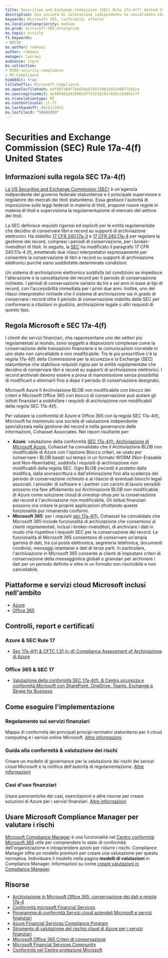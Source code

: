 ```yaml
---
title: Securities and Exchange Commission (SEC) Rule 17a-4(f) United States
description: Una società di valutazione indipendente ha convalidato che Azure e Office 365 possono aiutare le società finanziarie a soddisfare i requisiti di conservazione dei record e di archiviazione non modificabili della regola SEC 17a-4(f).
keywords: Microsoft 365, conformità, offerte
ms.localizationpriority: medium
ms.prod: microsoft-365-enterprise
ms.topic: article
f1.keywords:
- NOCSH
ms.author: robmazz
author: robmazz
manager: laurawi
audience: itpro
ms.collection:
- M365-security-compliance
- MS-Compliance
hideEdit: true
titleSuffix: Microsoft Compliance
ms.openlocfilehash: e4fd87384f7be620ab755f29031b52e8877582ce
ms.sourcegitcommit: 4c00fd65d418065d7f53216c91f455ccb3891c77
ms.translationtype: MT
ms.contentlocale: it-IT
ms.lasthandoff: 08/23/2021
ms.locfileid: "58482459"
---
```

# <a name="securities-and-exchange-commission-sec-rule-17a-4f-united-states"></a>Securities and Exchange Commission (SEC) Rule 17a-4(f) United States

## <a name="about-sec-rule-17a-4f"></a>Informazioni sulla regola SEC 17a-4(f)

[La US Securities and Exchange Commission (SEC)](https://www.sec.gov/) è un'agenzia indipendente del governo federale statunitense e il principale supervisore e regolatore dei mercati dei titoli statunitensi. Essa gestisce l'autorità di imposizione sulle leggi federali in materia di titoli, propone nuove regole in materia di titoli e supervisiona la regolamentazione di mercato del settore dei titoli.

La SEC definisce requisiti rigorosi ed espliciti per le entità regolamentate che decidno di conservare libri e record su supporti di archiviazione elettronici. Ha stabilito [17 CFR 240.17a-3](https://www.govinfo.gov/app/details/CFR-2012-title17-vol3/CFR-2012-title17-vol3-sec240-17a-3) e [17 CFR 240.17a-4](https://www.ecfr.gov/cgi-bin/text-idx?mc=true&node=pt17.4.240&rgn=div5#se17.4.240_117a_64) per regolare la gestione dei record, compresi i periodi di conservazione, per i broker-rivenditori di titoli. In seguito, la [SEC](https://www.sec.gov/rules/interp/34-47806.htm) ha modificato il paragrafo 17 CFR 240.17a-4 (f), emettendo due rilasci interpretativi espressamente per consentire la conservazione di libri e record su supporti di archiviazione elettronici purché siano soddisfatte determinate condizioni.

Un sistema di archiviazione elettronico soddisfa tali condizioni se impedisce l'alterazione o la cancellazione dei record per il periodo di conservazione richiesto. I periodi di conservazione variano da tre a sei anni in base ai tipi di record, con l'accessibilità immediata per i primi due anni. Inoltre, uno dei rilasci interpretativi richiede che il sistema di archiviazione sia in grado di conservare i record oltre il periodo di conservazione stabilito dalla SEC per conformarsi a citazioni in giudizio, archiviazione legale o altri requisiti di questo tipo.

## <a name="microsoft-and-sec-rule-17a-4f"></a>Regola Microsoft e SEC 17a-4(f)

I clienti dei servizi finanziari, che rappresentano uno dei settori più regolamentati al mondo, sono soggetti a disposizioni complesse come la conservazione delle transazioni finanziarie e le comunicazioni correlate in uno stato non cancellabile e non modificabile. Tra le più prescrittive c'è la regola 17a-4(f) della Commissione per la sicurezza e la Exchange (SEC) statunitense che stabilisce requisiti rigosi per le entità regolamentate che decidno di conservare libri e record su supporti di archiviazione elettronici. I record archiviati devono essere a prova di manomissione senza possibilità di modificarli o eliminarli fino a dopo il periodo di conservazione designato.

Microsoft Azure Il Archiviazione BLOB non modificabile con blocco dei criteri e Microsoft Office 365 con blocco di conservazione può aiutare gli istituti finanziari a soddisfare i requisiti di archiviazione non modificabili della regola SEC 17a-4(f).

Per valutare la conformità di Azure e Office 365 con la regola SEC 17a-4(f), Microsoft ha mantenuto una società di valutazione indipendente specializzata nella gestione dei record e nella governance delle informazioni, Cohasset Associates. Nel report risultante per:

- **Azure**: valutazione della conformità [SEC 17a-4(f): Archiviazione di Microsoft Azure](https://servicetrust.microsoft.com/ViewPage/MSComplianceGuide?command=Download&downloadType=Document&downloadId=19b08fd4-d276-43e8-9461-715981d0ea20&docTab=4ce99610-c9c0-11e7-8c2c-f908a777fa4d_GRC_Assessment_Reports), Cohasset ha convalidato che il Archiviazione BLOB non modificabile di Azure con l'opzione Blocco criteri, se usato per conservare i BLOB basati sul tempo in un formato WORM (Non-Erasable and Non-Rewritable), soddisfa i requisiti di archiviazione non modificabili della regola SEC. [](/azure/storage/blobs/storage-blob-immutable-storage) Ogni BLOB (record) è protetto dalla modifica, dalla sovrascrittura o dall'eliminazione fino alla scadenza del periodo di conservazione richiesto e al rilascio di eventuali blocchi legali associati. I provider di software e i partner con carichi di lavoro sensibili possono ora fare affidamento sul Archiviazione BLOB non modificabile di Azure come soluzione cloud di onestop-shop per la conservazione dei record e l'archiviazione non modificabile. Gli istituti finanziari possono ora creare le proprie applicazioni sfruttando queste funzionalità pur rimanendo conformi.
- **Microsoft 365**: per i requisiti [sec 17a-4(f),](/microsoft-365/compliance/retention-regulatory-requirements#sec-17a-4f-finra-4511c-and-cftc-131c-d) Cohasset ha convalidato che Microsoft 365 include funzionalità di archiviazione che consentono ai clienti regolamentati, inclusi i broker-rivenditori, di archiviare i dati in modo che rispettino i requisiti SEC per la conservazione dei record. Le funzionalità di Microsoft 365 consentono di conservare un'ampia gamma di dati, tra cui posta elettronica, segreteria telefonica, documenti condivisi, messaggi istantanei e dati di terze parti. In particolare, l'archiviazione in Microsoft 365 consente ai clienti di impostare criteri di conservazione della messaggistica globali o granulari per archiviare i dati per un periodo definito e oltre in un formato non riscrivibile e non cancellabile.

## <a name="microsoft-in-scope-cloud-platforms--services"></a>Piattaforme e servizi cloud Microsoft inclusi nell'ambito

- [Azure](https://gallery.technet.microsoft.com/Overview-of-Azure-c1be3942)
- [Office 365](https://aka.ms/Office365ComplianceOfferings)

## <a name="audits-reports-and-certificates"></a>Controlli, report e certificati

### <a name="azure--sec-rule-17"></a>Azure & SEC Rule 17

- [Sec 17a-4(f) & CFTC 1.31 (c-d) Compliance Assessment of Archiviazione di Azure](https://azure.microsoft.com/resources/azure-immutable-storage-assessment-for-sec-17a-4f-by-cohasset/)

### <a name="office-365--sec-rule-17"></a>Office 365 & SEC 17

- [Valutazione della conformità SEC 17a-4(f): & Centro sicurezza e conformità Microsoft con SharePoint, OneDrive, Teams, Exchange e Skype for Business](https://servicetrust.microsoft.com/ViewPage/TrustDocumentsV3?command=Download&downloadType=Document&downloadId=2dc92867-5f83-49d8-ad04-9e7295c9e40e&tab=7f51cb60-3d6c-11e9-b2af-7bb9f5d2d913&docTab=7f51cb60-3d6c-11e9-b2af-7bb9f5d2d913_FAQ_and_White_Papers)

## <a name="how-to-implement"></a>Come eseguire l'implementazione

### <a name="financial-services-regulation"></a>Regolamento sui servizi finanziari

Mappa di conformità dei principali principi normativi statunitensi per il cloud computing e i servizi online Microsoft. [Altre informazioni](https://servicetrust.microsoft.com/ViewPage/TrustDocuments?command=Download&downloadType=Document&downloadId=5b483567-00b0-4d86-96ae-ee887dadb61c&docTab=6d000410-c9e9-11e7-9a91-892aae8839ad_Compliance_Guides)

### <a name="risk-assessment--compliance-guide"></a>Guida alla conformità & valutazione dei rischi

Creare un modello di governance per la valutazione dei rischi dei servizi cloud Microsoft e la notifica dell'autorità di regolamentazione. [Altre informazioni](https://servicetrust.microsoft.com/ViewPage/TrustDocuments?command=Download&downloadType=Document&downloadId=edee9b14-3661-4a16-ba83-c35caf672bd7&docTab=6d000410-c9e9-11e7-9a91-892aae8839ad_FAQ_and_White_Papers)

### <a name="financial-use-cases"></a>Casi d'uso finanziari

Usare panoramiche dei casi, esercitazioni e altre risorse per creare soluzioni di Azure per i servizi finanziari. [Altre informazioni](/azure/industry/financial/)

## <a name="use-microsoft-compliance-manager-to-assess-your-risk"></a>Usare Microsoft Compliance Manager per valutare i rischi

[Microsoft Compliance Manager](/microsoft-365/compliance/compliance-manager) è una funzionalità nel [Centro conformità Microsoft 365](/microsoft-365/compliance/microsoft-365-compliance-center) utile per comprendere lo stato di conformità dell'organizzazione e intraprendere azioni per ridurre i rischi. Compliance Manager offre un modello premium per creare una valutazione per questa normativa. Individuare il modello nella pagina **modelli di valutazioni** in Compliance Manager. Informazioni su come [creare valutazioni in Compliance Manager](/microsoft-365/compliance/compliance-manager-assessments).

## <a name="resources"></a>Risorse

- [Archiviazione in Microsoft Office 365, conservazione dei dati e regola 17a-4](https://www.microsoft.com/microsoft-365/blog/2015/11/10/office-365-exchange-online-archiving-now-meets-sec-rule-17a-4-requirements/)
- [Conformità microsoft Financial Services](https://download.microsoft.com/download/6/4/7/64707E3E-6D3E-45D0-8207-A0EA3201B4A6/Microsoft%20Cloud%20-%20Financial%20Services%20Compliance%20Program%20\(Print\).pdf)
- [Programma di conformità Servizi cloud aziendali Microsoft e servizi finanziari](https://servicetrust.microsoft.com/viewpage/financialservicesoverview)
- [Azure Financial Services Compliance Program](https://azure.microsoft.com/resources/videos/azurecon-2015-financial-services-compliance-in-azure/)
- [Strumento di valutazione del rischio cloud di Azure per i servizi finanziari](https://servicetrust.microsoft.com/ViewPage/FFIECBlueprint?command=Download&downloadType=Document&downloadId=079a1973-711a-428f-9312-9ddd290cff7b&docTab=c726d5c0-2d1e-11e8-a485-57140ec19669_PaaS)
- [Microsoft Office 365 Criteri di conservazione](/office365/securitycompliance/retention-policies)
- [Microsoft Financial Services Community](https://techcommunity.microsoft.com/t5/financial-services/ct-p/FinancialServices)
- [Conformità nel Centro protezione Microsoft](https://www.microsoft.com/trust-center/compliance/compliance-overview)
